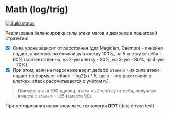 # Math (log/trig)

[![Build status](https://ci.appveyor.com/api/projects/status/6ofgta0403shiw4g?svg=true)](https://ci.appveyor.com/project/Go5710264/mathlog)

Реализована балансировка силы атаки магов и демонов в пошаговой стратегии:

- [x] Сила урона зависит от расстояния (для Magician, Daemon) - линейно падает, а именно: на ближайшую клетку 100%, на 5 клетку от себя - 60% (соответственно, на 2-ую клетку - 90%, на 3-ую - 80%, на 4-ую - 70%)
- [x] При этом, если на персонаже весит дебафф `stoned()` их сила атаки падает по формуле: attack - log2(x) * 5, где x - это расстояние в клетках. attack рассчитывается с учётом п.1. 

> Пример: атака 100 единиц, атака на 2 клетку от себя, получаем вместе с `stoned()`: 85 (вместо 90).

При тестировании использовалась технология __DDT__ (data driven test)

